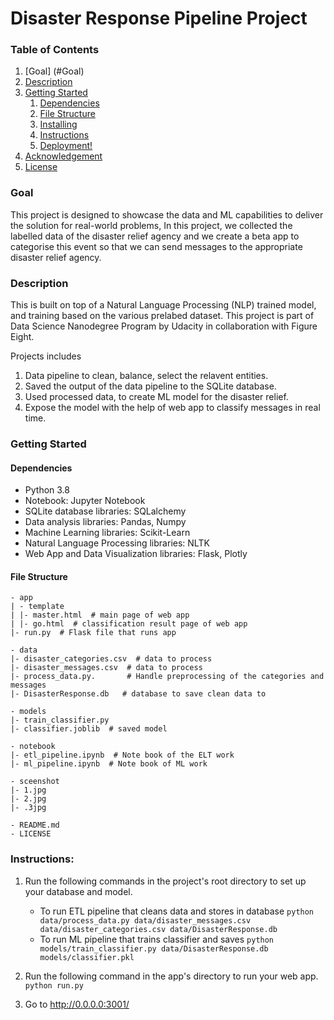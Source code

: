 # Disaster Response Pipeline Project

### Table of Contents
1. [Goal] (#Goal)
2. [Description](#description)
3. [Getting Started](#getting_started)
	1. [Dependencies](#dependencies)
	2. [File Structure](#file_structure)
	3. [Installing](#installation)
    4. [Instructions](#instructions)
    5. [Deployment!](#production)
4. [Acknowledgement](#acknowledgement)
5. [License](#license)

<a name="goal"></a>
### Goal
This project is designed to showcase the data and ML capabilities to deliver the solution for real-world problems, In this project, we collected the labelled data of the disaster relief agency and we create a beta app to categorise this event so that we can send messages to the appropriate disaster relief agency. 

<a name="description"></a>
### Description
This is built on top of a Natural Language Processing (NLP) trained model, and training based on the various prelabed dataset. This project is part of Data Science Nanodegree Program by Udacity in collaboration with Figure Eight.

Projects includes 
1. Data pipeline to clean, balance, select the relavent entities.
2. Saved the output of the data pipeline to the SQLite database.
3. Used processed data, to create ML model for the disaster relief.
4. Expose the model with the help of web app to classify messages in real time.

<a name="getting_started"></a>
### Getting Started
<a name="dependencies"></a>
#### Dependencies
* Python 3.8
* Notebook: Jupyter Notebook
* SQLite database libraries: SQLalchemy
* Data analysis libraries: Pandas, Numpy
* Machine Learning libraries: Scikit-Learn
* Natural Language Processing libraries: NLTK
* Web App and Data Visualization libraries: Flask, Plotly

<a name="file_structure"></a>
#### File Structure
```
- app
| - template
| |- master.html  # main page of web app
| |- go.html  # classification result page of web app
|- run.py  # Flask file that runs app

- data
|- disaster_categories.csv  # data to process 
|- disaster_messages.csv  # data to process
|- process_data.py.       # Handle preprocessing of the categories and messages
|- DisasterResponse.db   # database to save clean data to

- models
|- train_classifier.py
|- classifier.joblib  # saved model 

- notebook
|- etl_pipeline.ipynb  # Note book of the ELT work
|- ml_pipeline.ipynb  # Note book of ML work

- sceenshot
|- 1.jpg
|- 2.jpg
|- .3jpg

- README.md
- LICENSE
```


### Instructions:
1. Run the following commands in the project's root directory to set up your database and model.

    - To run ETL pipeline that cleans data and stores in database
        `python data/process_data.py data/disaster_messages.csv data/disaster_categories.csv data/DisasterResponse.db`
    - To run ML pipeline that trains classifier and saves
        `python models/train_classifier.py data/DisasterResponse.db models/classifier.pkl`

2. Run the following command in the app's directory to run your web app.
    `python run.py`

3. Go to http://0.0.0.0:3001/
